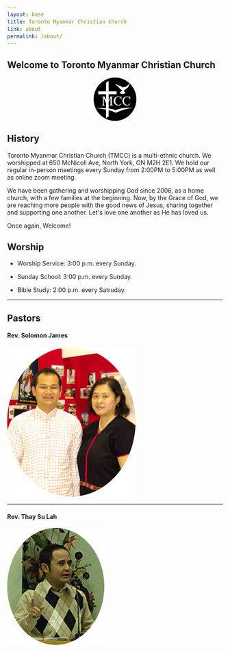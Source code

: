 ```yaml
---
layout: base
title: Toronto Myanmar Christian Church
link: about
permalink: /about/
---
```


## Welcome to Toronto Myanmar Christian Church

<img style="display: block; margin-left: auto; margin-right: auto; width: 20%;" src="/static/img/TMCC logo.png" alt="OMCY Logo" width="500"/>

## History

Toronto Myanmar Christian Church (TMCC) is a multi-ethnic church. We worshipped at 650 McNicoll Ave, North York, ON M2H 2E1. We hold our regular in-person meetings every Sunday from 2:00PM to 5:00PM as well as online zoom meeting.

We have been gathering and worshipping God since 2006, as a home church, with a few families at the beginning. 
Now, by the Grace of God, we are reaching more people with the good news of Jesus, sharing together and supporting one another. Let's love one another as He has loved us.

Once again, Welcome!


## Worship

- Worship Service: 3:00 p.m. every Sunday.

- Sunday School: 3:00 p.m. every Sunday.

- Bible Study: 2:00 p.m. every Satruday.

-----------------------------------------



## Pastors

#### Rev. Solomon James

<img src="/static/img/photos/solomon_james.jpg" class="img-responsive" 
alt="Rev. and Mrs. Solomon James">



---------------------------------------


#### Rev. Thay Su Lah

<img src="/static/img/photos/thay_su_lah.jpg" class="img-responsive" 
alt="">


